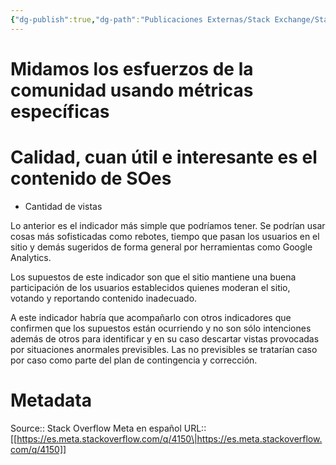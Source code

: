 ```yaml
---
{"dg-publish":true,"dg-path":"Publicaciones Externas/Stack Exchange/Stack Overflow en español/Stack Overflow en español Meta/es.meta.stackoverflow.com-4150.md","permalink":"/publicaciones-externas/stack-exchange/stack-overflow-en-espanol/stack-overflow-en-espanol-meta/es-meta-stackoverflow-com-4150/","title":"Midamos los esfuerzos de la comunidad usando métricas específicas","hide":true,"noteIcon":"default","created":"2024-04-03T12:49:10.421-06:00","updated":"2024-04-05T16:44:04.082-06:00"}
---
```


# Midamos los esfuerzos de la comunidad usando métricas específicas

# Calidad, cuan útil e interesante es el contenido de SOes

- Cantidad de vistas

Lo anterior es el indicador más simple que podríamos tener. Se podrían usar cosas más sofisticadas como rebotes, tiempo que pasan los usuarios en el sitio y demás sugeridos de forma general por herramientas como Google Analytics.

Los supuestos de este indicador son que el sitio mantiene una buena participación de los usuarios establecidos quienes moderan el sitio, votando y reportando contenido inadecuado.

A este indicador habría que acompañarlo con otros indicadores que confirmen que los supuestos están ocurriendo y no son sólo intenciones además de otros para identificar y en su caso descartar vistas provocadas por situaciones anormales previsibles. Las no previsibles se tratarían caso por caso como parte del plan de contingencia y corrección.

# Metadata
Source:: Stack Overflow Meta en español
URL:: [[https://es.meta.stackoverflow.com/q/4150\|https://es.meta.stackoverflow.com/q/4150]]

